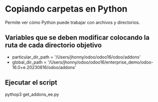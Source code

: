 # Copiando carpetas en Python
Permite ver cómo Python puede trabajar con archivos y directorios.
## Variables que se deben modificar colocando la ruta de cada directorio objetivo
- particular_dir_path = '/Users/jhonny/odoo/odoo16/odoo/addons'
- global_dir_path = '/Users/jhonny/odoo/odoo16/enterprise_demo/odoo-16.0+e.20230816/odoo/addons'
## Ejecutar el script
pythop3 get_addons_ee.py
